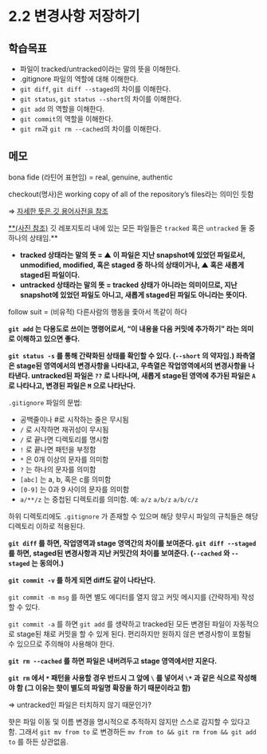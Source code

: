 # 2.2 변경사항 저장하기

## 학습목표
- 파일이 tracked/untracked이라는 말의 뜻을 이해한다.
- .gitignore 파일의 역할에 대해 이해한다.
- `git diff`, `git diff --staged`의 차이를 이해한다.
- `git status`, `git status --short`의 차이를 이해한다.
- `git add` 의 역할을 이해한다.
- `git commit`의 역할을 이해한다.
- `git rm`과 `git rm --cached`의 차이를 이해한다.

## 메모
bona fide (라틴어 표현임) = real, genuine, authentic

checkout(명사)은 working copy of all of the repository’s files라는 의미인 듯함

⇒ [자세한 뜻은 깃 용어사전을 참조](https://git-scm.com/docs/gitglossary)

[**(사진 참조)](https://git-scm.com/book/en/v2/images/lifecycle.png) 깃 레포지토리 내에 있는 모든 파일들은 `tracked` 혹은 `untracked` 둘 중 하나의 상태임.**

- **tracked 상태라는 말의 뜻 = ▲ 이 파일은 지난 snapshot에 있었던 파일로서, unmodified, modified, 혹은 staged 중 하나의 상태이거나, ▲ 혹은 새롭게 staged된 파일이다.**
- **untracked 상태라는 말의 뜻 = tracked 상태가 아니라는 의미이므로, 지난 snapshot에 있었던 파일도 아니고, 새롭게 staged된 파일도 아니라는 뜻이다.**

follow suit = (비유적) 다른사람의 행동을 좇아서 똑같이 하다

**`git add` 는 다용도로 쓰이는 명령어로서, “이 내용을 다음 커밋에 추가하기” 라는 의미로 이해하고 있으면 좋다.**

**`git status -s` 를 통해 간략화된 상태를 확인할 수 있다. (`--short` 의 약자임.) 좌측열은 stage된 영역에서의 변경사항을 나타내고, 우측열은 작업영역에서의 변경사항을 나타낸다. untracked된 파일은 `??` 로 나타나며, 새롭게 stage된 영역에 추가된 파일은 `A` 로 나타나고, 변경된 파일은 `M` 으로 나타난다.**

`.gitignore` 파일의 문법:

- 공백줄이나 #로 시작하는 줄은 무시됨
- `/` 로 시작하면 재귀성이 무시됨
- `/` 로 끝나면 디렉토리를 명시함
- `!` 로 끝나면 패턴을 부정함
- `*` 은 0개 이상의 문자를 의미함
- `?` 는 하나의 문자를 의미함
- `[abc]` 는 a, b, 혹은 c를 의미함
- `[0-9]` 는 0과 9 사이의 문자를 의미함
- `a/**/z` 는 중첩된 디렉토리를 의미함. 예: `a/z` `a/b/z` `a/b/c/z`

하위 디렉토리에도 `.gitignore` 가 존재할 수 있으며 해당 햣무시 파일의 규칙들은 해당 디렉토리 이하로 적용된다.

**`git diff` 를 하면, 작업영역과 stage 영역간의 차이를 보여준다. `git diff --staged` 를 하면, staged된 변경사항과 지난 커밋간의 차이를 보여준다. (`--cached` 와 `--staged` 는 동의어.)**

**`git commit -v` 를 하게 되면 diff도 같이 나타난다.**

`git commit -m msg` 를 하면 별도 에디터를 열지 않고 커밋 메시지를 (간략하게) 작성할 수 있다.

`git commit -a` 를 하면 `git add` 를 생략하고 tracked된 모든 변경된 파일이 자동적으로 stage된 채로 커밋을 할 수 있게 된다.  편리하지만 원하지 않은 변경사항이 포함될 수 있으므로 주의해야 사용해야 한다.

**`git rm --cached` 를 하면 파일은 내버려두고 stage 영역에서만 지운다.**

**`git rm` 에서 `*` 패턴을 사용할 경우 반드시 그 앞에 `\` 를 넣어서 `\*` 과 같은 식으로 작성해야 함 (그 이유는 햣이 별도의 파일명 확장을 하기 때문이라고 함)**

⇒ untracked인 파일은 터치하지 않기 때문인가?

햣은 파일 이동 및 이름 변경을 명시적으로 추적하지 않지만 스스로 감지할 수 있다고 함. 그래서 `git mv from to` 로 변경하든 `mv from to && git rm from && git add to` 를 하든 상관없음.